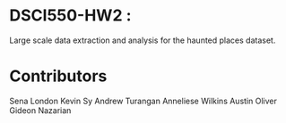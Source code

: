 # DSCI550-HW2 :
Large scale data extraction and analysis for the haunted places dataset.

# Contributors
Sena London
Kevin Sy
Andrew Turangan
Anneliese Wilkins
Austin Oliver
Gideon Nazarian
